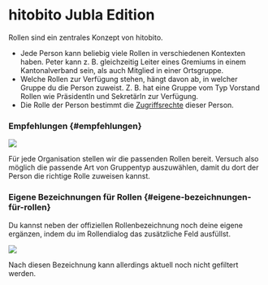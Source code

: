 # hitobito Jubla Edition

Rollen sind ein zentrales Konzept von hitobito.

* Jede Person kann beliebig viele Rollen in verschiedenen Kontexten haben. Peter kann z. B. gleichzeitig Leiter eines Gremiums in einem Kantonalverband sein, als auch Mitglied in einer Ortsgruppe.
* Welche Rollen zur Verfügung stehen, hängt davon ab, in welcher Gruppe du die Person zuweist. Z. B. hat eine Gruppe vom Typ Vorstand Rollen wie PräsidentIn und SekretärIn zur Verfügung.
* Die Rolle der Person bestimmt die [Zugriffsrechte](http://hitobito.com/docs/Zugriffskonzept) dieser Person.

### Empfehlungen {#empfehlungen}

[![](https://content.screencast.com/users/RolandStuder/folders/Jing/media/4c12cc10-353c-4fce-8146-8f6a55646929/00000011.png)](https://content.screencast.com/users/RolandStuder/folders/Jing/media/4c12cc10-353c-4fce-8146-8f6a55646929/00000011.png)

Für jede Organisation stellen wir die passenden Rollen bereit. Versuch also möglich die passende Art von Gruppentyp auszuwählen, damit du dort der Person die richtige Rolle zuweisen kannst.

### Eigene Bezeichnungen für Rollen {#eigene-bezeichnungen-für-rollen}

Du kannst neben der offiziellen Rollenbezeichnung noch deine eigene ergänzen, indem du im Rollendialog das zusätzliche Feld ausfüllst.

[![](https://content.screencast.com/users/RolandStuder/folders/Jing/media/97acc286-db14-4d65-bb64-fbefa5a3d8c8/00000012.png)](https://content.screencast.com/users/RolandStuder/folders/Jing/media/97acc286-db14-4d65-bb64-fbefa5a3d8c8/00000012.png)

Nach diesen Bezeichnung kann allerdings aktuell noch nicht gefiltert werden.

